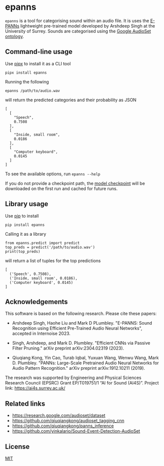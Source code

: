 # epanns

`epanns` is a tool for categorising sound within an audio file. It is uses the [E-PANNs](https://github.com/Arshdeep-Singh-Boparai/E-PANNs) lightweight pre-trained model developed by Arshdeep Singh at the University of Surrey. Sounds are categorised using the [Google AudioSet ontology](https://research.google.com/audioset/ontology/index.html).

## Command-line usage

Use [pipx](https://pipx.pypa.io/stable/) to install it as a CLI tool
```
pipx install epanns
```

Running the following
```
epanns /path/to/audio.wav
```
will return the predicted categories and their probability as JSON
```
[
  [
    "Speech",
    0.7508
  ],
  [
    "Inside, small room",
    0.0186
  ],
  [
    "Computer keyboard",
    0.0145
  ]
]
```

To see the available options, run `epanns --help`

If you do not provide a checkpoint path, the [model checkpoint](https://zenodo.org/records/7939403) will be downloaded on the first run and cached for future runs.

## Library usage

Use [pip](https://pip.pypa.io/en/stable/) to install
```
pip install epanns
```

Calling it as a library
```
from epanns.predict import predict
top_preds = predict('/path/to/audio.wav')
print(top_preds)
```
will return a list of tuples for the top predictions
```
[
  ('Speech', 0.7508),
  ('Inside, small room', 0.0186),
  ('Computer keyboard', 0.0145)
]
```

## Acknowledgements

This software is based on the following research. Please cite these papers:

- Arshdeep Singh, Haohe Liu and Mark D PLumbley. "E-PANNS: Sound Recognition using Efficient Pre-Trained Audio Neural Networks", accepted in Internoise 2023.

- Singh, Arshdeep, and Mark D. Plumbley. "Efficient CNNs via Passive Filter Pruning." arXiv preprint arXiv:2304.02319 (2023). 

- Qiuqiang Kong, Yin Cao, Turab Iqbal, Yuxuan Wang, Wenwu Wang, Mark D. Plumbley. "PANNs: Large-Scale Pretrained Audio Neural Networks for Audio Pattern Recognition." arXiv preprint arXiv:1912.10211 (2019).

The research was supported by Engineering and Physical Sciences Research Council (EPSRC) Grant EP/T019751/1 “AI for Sound (AI4S)”. Project link:  https://ai4s.surrey.ac.uk/

## Related links

* https://research.google.com/audioset/dataset
* https://github.com/qiuqiangkong/audioset_tagging_cnn
* https://github.com/qiuqiangkong/panns_inference
* https://github.com/yinkalario/Sound-Event-Detection-AudioSet


## License

[MIT](https://choosealicense.com/licenses/mit/)